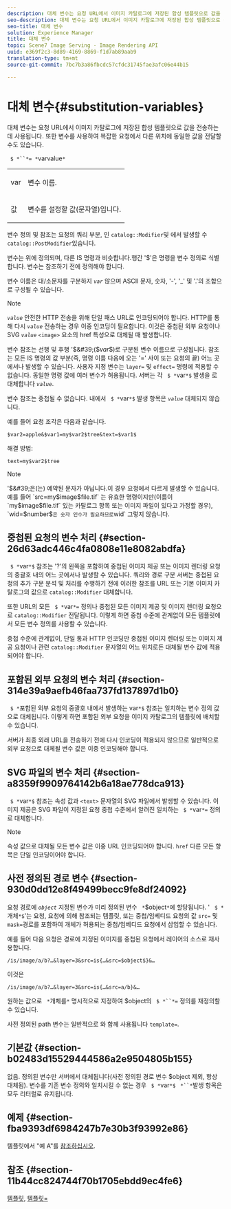 ```yaml
---
description: 대체 변수는 요청 URL에서 이미지 카탈로그에 저장된 합성 템플릿으로 값을 전송하는 데 사용됩니다. 또한 변수를 사용하여 복잡한 요청에서 다른 위치에 동일한 값을 전달할 수도 있습니다.
seo-description: 대체 변수는 요청 URL에서 이미지 카탈로그에 저장된 합성 템플릿으로 값을 전송하는 데 사용됩니다. 또한 변수를 사용하여 복잡한 요청에서 다른 위치에 동일한 값을 전달할 수도 있습니다.
seo-title: 대체 변수
solution: Experience Manager
title: 대체 변수
topic: Scene7 Image Serving - Image Rendering API
uuid: e369f2c3-8d89-4169-8869-f1d7ab89aab9
translation-type: tm+mt
source-git-commit: 7bc7b3a86fbcdc57cfdc31745fae3afc06e44b15

---
```



# 대체 변수{#substitution-variables}

대체 변수는 요청 URL에서 이미지 카탈로그에 저장된 합성 템플릿으로 값을 전송하는 데 사용됩니다. 또한 변수를 사용하여 복잡한 요청에서 다른 위치에 동일한 값을 전달할 수도 있습니다.

` $ *``*= *`varvalue`*`

<table id="simpletable_EFEC66C23CE949EFACDC415A954DF323"> 
 <tr class="strow"> 
  <td class="stentry"> <p> <span class="codeph"> <span class="varname"> var </span></span> </p> </td> 
  <td class="stentry"> <p>변수 이름. </p> </td> 
 </tr> 
 <tr class="strow"> 
  <td class="stentry"> <p> <span class="codeph"> <span class="varname"> 값 </span></span> </p> </td> 
  <td class="stentry"> <p>변수를 설정할 값(문자열)입니다. </p> </td> 
 </tr> 
</table>

변수 정의 및 참조는 요청의 쿼리 부분, 인 `catalog::Modifier`및 에서 발생할 수 `catalog::PostModifier`있습니다.

변수는 위에 정의되며, 다른 IS 명령과 비슷합니다.행간 &#39;$&#39;은 명령을 변수 정의로 식별합니다. 변수는 참조하기 전에 정의해야 합니다.

변수 이름은 대/소문자를 구분하지 *`var`* 않으며 ASCII 문자, 숫자, &#39;-&#39;, &#39;_&#39; 및 &#39;.&#39;의 조합으로 구성될 수 있습니다.

>[!NOTE]
>
>*`value`* 안전한 HTTP 전송을 위해 단일 패스 URL로 인코딩되어야 합니다. HTTP를 통해 다시 *`value`* 전송하는 경우 이중 인코딩이 필요합니다. 이것은 중첩된 외부 요청이나 SVG *`value`* `<image>` 요소의 href 특성으로 대체될 때 발생합니다.

변수 참조는 선행 및 후행 &#39;$&#39;($*var*$)로 구분된 변수 이름으로 구성됩니다. 참조는 모든 IS 명령의 값 부분(즉, 명령 이름 다음에 오는 &#39;=&#39; 사이 또는 요청의 끝) 어느 곳에서나 발생할 수 있습니다. 사용자 지정 변수는 `layer=` 및 `effect=` 명령에 적용할 수 없습니다. 동일한 명령 값에 여러 변수가 허용됩니다. 서버는 각 ` $ *`var`*$` 발생을 로 대체합니다 *`value`*.

변수 참조는 중첩될 수 없습니다. 내에서 ` $ *`var`*$` 발생 항목은 *`value`* 대체되지 않습니다.

예를 들어 요청 조각은 다음과 같습니다.

`$var2=apple&$var1=my$var2$tree&text=$var1$`

해결 방법:

`text=my$var2$tree`

>[!NOTE]
>
>&#39;$&#39;은(는) 예약된 문자가 아닙니다.이 경우 요청에서 다르게 발생할 수 있습니다. 예를 들어 `src=my$image$file.tif` 는 유효한 명령이지만(이름이 `my$image$file.tif` 있는 카탈로그 항목 또는 이미지 파일이 있다고 가정할 경우), `wid=$number$` 은 숫자 인수가 필요하므로 `wid` 그렇지 않습니다.

## 중첩된 요청의 변수 처리 {#section-26d63adc446c4fa0808e11e8082abdfa}

` $ *`var`*$` 참조는 &#39;?&#39;의 왼쪽을 포함하여 중첩된 이미지 제공 또는 이미지 렌더링 요청의 중괄호 내의 어느 곳에서나 발생할 수 있습니다. 쿼리와 경로 구분 서버는 중첩된 요청의 추가 구문 분석 및 처리를 수행하기 전에 이러한 참조를 URL 또는 기본 이미지 카탈로그의 값으로 `catalog::Modifier` 대체합니다.

또한 URL의 모든 ` $ *`var`*=` 정의나 중첩된 모든 이미지 제공 및 이미지 렌더링 요청으로 `catalog::Modifier` 전달됩니다. 이렇게 하면 중첩 수준에 관계없이 모든 템플릿에서 모든 변수 정의를 사용할 수 있습니다.

중첩 수준에 관계없이, 단일 통과 HTTP 인코딩만 중첩된 이미지 렌더링 또는 이미지 제공 요청이나 관련 `catalog::Modifier` 문자열의 어느 위치로든 대체될 변수 값에 적용되어야 합니다.

## 포함된 외부 요청의 변수 처리 {#section-314e39a9aefb46faa737fd137897d1b0}

` $ *`포함된 외부 요청의 중괄호 내에서 발생하는 var`*$` 참조는 일치하는 변수 정의 값으로 대체됩니다. 이렇게 하면 포함된 외부 요청을 이미지 카탈로그의 템플릿에 배치할 수 있습니다.

서버가 최종 외래 URL을 전송하기 전에 다시 인코딩이 적용되지 않으므로 일반적으로 외부 요청으로 대체될 변수 값은 이중 인코딩해야 합니다.

## SVG 파일의 변수 처리 {#section-a8359f9909764142b6a18ae778dca913}

` $ *`var`*$` 참조는 속성 값과 `<text>` 문자열의 SVG 파일에서 발생할 수 있습니다. 이미지 제공은 SVG 파일이 지정된 요청 중첩 수준에서 알려진 일치하는 ` $ *`var`*=` 정의로 대체합니다.

>[!NOTE]
>
>속성 값으로 대체될 모든 변수 값은 이중 URL 인코딩되어야 합니다. `href` 다른 모든 항목은 단일 인코딩이어야 합니다.

## 사전 정의된 경로 변수 {#section-930d0dd12e8f49499becc9fe8df24092}

요청 경로에 *`object`* 지정된 변수가 미리 정의된 변수 ` *`$object`*`에 할당됩니다. &#39; ` $ *`개체`*$`&#39;는 요청, 요청에 의해 참조되는 템플릿, 또는 중첩/임베디드 요청의 값 `src=` 및 `mask=`경로를 포함하여 개체가 허용되는 중첩/임베디드 요청에서 삽입할 수 있습니다.

예를 들어 다음 요청은 경로에 지정된 이미지를 중첩된 요청에서 레이어의 소스로 재사용합니다.

`/is/image/a/b?…&layer=3&src=is{…&src=$object$}&…`

이것은

`/is/image/a/b?…&layer=3&src=is{…&src=a/b}&…`

원하는 값으로 ` *`개체를`*` 명시적으로 지정하여 $object의 ` $ *``*=` 정의를 재정의할 수 있습니다.

사전 정의된 path 변수는 일반적으로 와 함께 사용됩니다 `template=`.

## 기본값 {#section-b02483d15529444586a2e9504805b155}

없음. 정의된 변수만 서버에서 대체됩니다(사전 정의된 경로 변수 $object 제외, 항상 대체됨). 변수를 기존 변수 정의와 일치시킬 수 없는 경우 ` $ *`var`*$` ` *``*`발생 항목은 모두 리터럴로 유지됩니다.

## 예제 {#section-fba9393df6984247b7e30b3f93992e86}

템플릿에서 &quot;예 A&quot;를 [참조하십시오](../../../../../is-api/http-ref/image-serving-api-ref/c-http-protocol-reference/c-templates/c-templates.md#concept-3cd2d2adae0e41b2979b9640244d4d3e).

## 참조 {#section-11b44cc824744f70b1705ebdd9ec4fe6}

[템플릿](../../../../../is-api/http-ref/image-serving-api-ref/c-http-protocol-reference/c-templates/c-templates.md#concept-3cd2d2adae0e41b2979b9640244d4d3e), [템플릿=](../../../../../is-api/http-ref/image-serving-api-ref/c-http-protocol-reference/c-command-reference/r-template.md#reference-3beccaa462a64bf0ba867e5c8fd0bd14)
